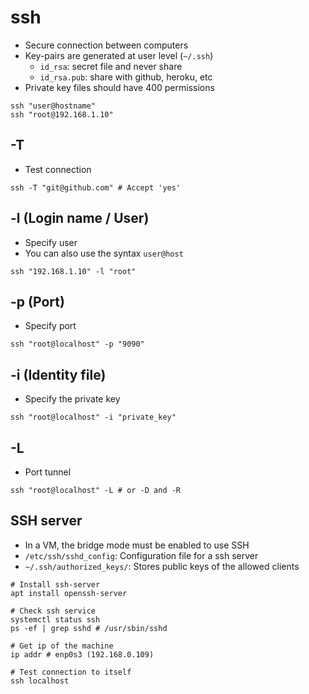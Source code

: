 # ssh

- Secure connection between computers
- Key-pairs are generated at user level (`~/.ssh`)
  - `id_rsa`: secret file and never share
  - `id_rsa.pub`: share with github, heroku, etc
- Private key files should have 400 permissions

```shell
ssh "user@hostname"
ssh "root@192.168.1.10"
```

## -T

- Test connection

```shell
ssh -T "git@github.com" # Accept 'yes'
```

## -l (Login name / User)

- Specify user
- You can also use the syntax `user@host`

```shell
ssh "192.168.1.10" -l "root"
```

## -p (Port)

- Specify port

```shell
ssh "root@localhost" -p "9090"
```

## -i (Identity file)

- Specify the private key

```shell
ssh "root@localhost" -i "private_key"
```

## -L

- Port tunnel

```shell
ssh "root@localhost" -L # or -D and -R
```

## SSH server

- In a VM, the bridge mode must be enabled to use SSH
- `/etc/ssh/sshd_config`: Configuration file for a ssh server
- `~/.ssh/authorized_keys/`: Stores public keys of the allowed clients

```shell
# Install ssh-server
apt install openssh-server

# Check ssh service
systemctl status ssh
ps -ef | grep sshd # /usr/sbin/sshd

# Get ip of the machine
ip addr # enp0s3 (192.168.0.109)

# Test connection to itself
ssh localhost
```
